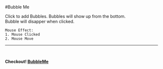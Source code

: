 #Bubble Me

Click to add Bubbles.
Bubbles will show up from the bottom.<br>
Bubble will disapper when clicked.


	Mouse Effect:
	1. Mouse Clicked
	2. Mouse Move 

****
<br>

**Checkout! [BubbleMe](http://aimemee.com/Projects/BubbleMe/index.html)**
